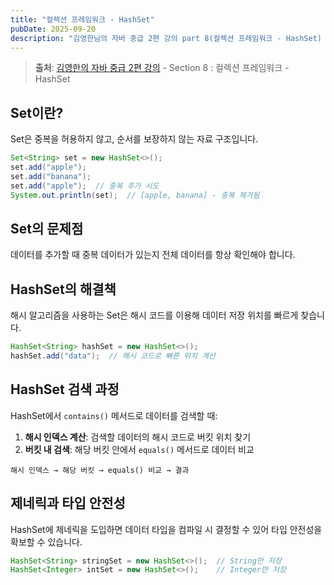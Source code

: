 ```yaml
---
title: "컬렉션 프레임워크 - HashSet"
pubDate: 2025-09-20
description: "김영한님의 자바 중급 2편 강의 part 8(컬렉션 프레임워크 - HashSet) 학습 정리"
---
```


> **출처**: [김영한의 자바 중급 2편 강의](https://inf.run/ir9Dw) - Section 8 : 컬렉션 프레임워크 - HashSet

## Set이란?

Set은 중복을 허용하지 않고, 순서를 보장하지 않는 자료 구조입니다.

```java
Set<String> set = new HashSet<>();
set.add("apple");
set.add("banana");
set.add("apple");  // 중복 추가 시도
System.out.println(set);  // [apple, banana] - 중복 제거됨
```

## Set의 문제점

데이터를 추가할 때 중복 데이터가 있는지 전체 데이터를 항상 확인해야 합니다.

## HashSet의 해결책

해시 알고리즘을 사용하는 Set은 해시 코드를 이용해 데이터 저장 위치를 빠르게 찾습니다.

```java
HashSet<String> hashSet = new HashSet<>();
hashSet.add("data");  // 해시 코드로 빠른 위치 계산
```

## HashSet 검색 과정

HashSet에서 `contains()` 메서드로 데이터를 검색할 때:

1. **해시 인덱스 계산**: 검색할 데이터의 해시 코드로 버킷 위치 찾기
2. **버킷 내 검색**: 해당 버킷 안에서 `equals()` 메서드로 데이터 비교

```
해시 인덱스 → 해당 버킷 → equals() 비교 → 결과
```

## 제네릭과 타입 안전성

HashSet에 제네릭을 도입하면 데이터 타입을 컴파일 시 결정할 수 있어 타입 안전성을 확보할 수 있습니다.

```java
HashSet<String> stringSet = new HashSet<>();  // String만 저장
HashSet<Integer> intSet = new HashSet<>();    // Integer만 저장
```
